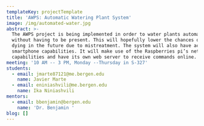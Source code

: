 ```yaml
---
templateKey: projectTemplate
title: 'AWPS: Automatic Watering Plant System'
image: /img/automated-water.jpg
abstract: >-
  The AWPS project is being implemented in order to water plants automatically
  without having to be present. This will hopefully lower the chances of plants
  dying in the future due to mistreatment. The system will also have access to
  smartphone capabilities. It will make use of the Raspberries pi’s network
  capabilities and have its own web server to receive commands online.
meeting: '10 AM -- 3 PM, Monday --Thursday in S-327'
students:
  - email: jmarte87121@me.bergen.edu
    name: Javier Marte
  - email: eniniashvili@me.bergen.edu
    name: Ika Niniashvili
mentors:
  - email: bbenjamin@bergen.edu
    name: 'Dr. Benjamin '
blog: []
---
```


